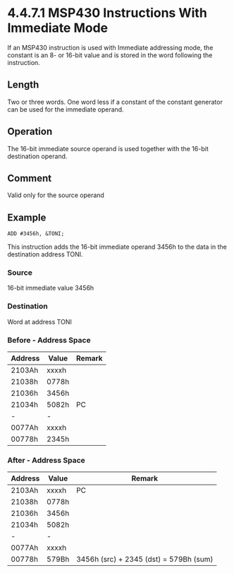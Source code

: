# 4.4.7.1 MSP430 Instructions With Immediate Mode

If an MSP430 instruction is used with Immediate addressing mode, the constant is an 8- or 16-bit value and is stored
in the word following the instruction.

## Length

Two or three words. One word less if a constant of the constant generator can be used for the immediate operand.

## Operation

The 16-bit immediate source operand is used together with the 16-bit destination operand.

## Comment

Valid only for the source operand

## Example

`ADD #3456h, &TONI;`

This instruction adds the 16-bit immediate operand 3456h to the data in the destination address TONI.

### Source

16-bit immediate value 3456h

### Destination

Word at address TONI

### Before - Address Space

| Address | Value | Remark |
| ------- | ----- | ------ |
| 2103Ah  | xxxxh |        |
| 21038h  | 0778h |        |
| 21036h  | 3456h |        |
| 21034h  | 5082h | PC     |
| -       | -     |        |
| 0077Ah  | xxxxh |        |
| 00778h  | 2345h |        |

### After - Address Space

| Address | Value | Remark                                 |
| ------- | ----- | -------------------------------------- |
| 2103Ah  | xxxxh | PC                                     |
| 21038h  | 0778h |                                        |
| 21036h  | 3456h |                                        |
| 21034h  | 5082h |                                        |
| -       | -     |                                        |
| 0077Ah  | xxxxh |                                        |
| 00778h  | 579Bh | 3456h (src) + 2345 (dst) = 579Bh (sum) |
